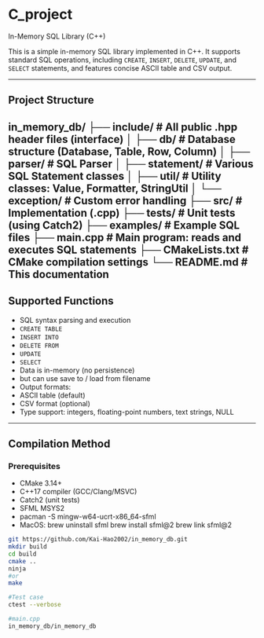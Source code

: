 # C_project

In-Memory SQL Library (C++)

This is a simple in-memory SQL library implemented in C++. It supports standard SQL operations, including `CREATE`, `INSERT`, `DELETE`, `UPDATE`, and `SELECT` statements, and features concise ASCII table and CSV output.

---
## Project Structure

in_memory_db/
├── include/ # All public .hpp header files (interface)
│ ├── db/ # Database structure (Database, Table, Row, Column)
│ ├── parser/ # SQL Parser
│ ├── statement/ # Various SQL Statement classes
│ ├── util/ # Utility classes: Value, Formatter, StringUtil
│ └── exception/ # Custom error handling
├── src/ # Implementation (.cpp)
├── tests/ # Unit tests (using Catch2)
├── examples/ # Example SQL files
├── main.cpp # Main program: reads and executes SQL statements
├── CMakeLists.txt # CMake compilation settings
└── README.md # This documentation
---

## Supported Functions

- SQL syntax parsing and execution
- `CREATE TABLE`
- `INSERT INTO`
- `DELETE FROM`
- `UPDATE`
- `SELECT`
- Data is in-memory (no persistence)
- but can use save to / load from filename
- Output formats:
- ASCII table (default)
- CSV format (optional)
- Type support: integers, floating-point numbers, text strings, NULL

---
## Compilation Method

### Prerequisites

- CMake 3.14+
- C++17 compiler (GCC/Clang/MSVC)
- Catch2 (unit tests)
- SFML MSYS2
- pacman -S mingw-w64-ucrt-x86_64-sfml
- MacOS: 
brew uninstall sfml
brew install sfml@2
brew link sfml@2

```bash
git https://github.com/Kai-Hao2002/in_memory_db.git
mkdir build 
cd build
cmake ..
ninja
#or
make 

#Test case 
ctest --verbose

#main.cpp
in_memory_db/in_memory_db

